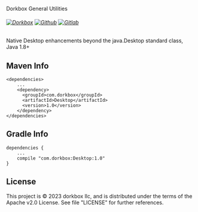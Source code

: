 Dorkbox General Utilities

###### [![Dorkbox](https://badge.dorkbox.com/dorkbox.svg "Dorkbox")](https://git.dorkbox.com/dorkbox/Desktop) [![Github](https://badge.dorkbox.com/github.svg "Github")](https://github.com/dorkbox/Desktop) [![Gitlab](https://badge.dorkbox.com/gitlab.svg "Gitlab")](https://gitlab.com/dorkbox/Desktop)


Native Desktop enhancements beyond the java.Desktop standard class, Java 1.8+


Maven Info
---------
````
<dependencies>
    ...
    <dependency>
      <groupId>com.dorkbox</groupId>
      <artifactId>Desktop</artifactId>
      <version>1.0</version>
    </dependency>
</dependencies>
````

Gradle Info
---------
````
dependencies {
    ...
    compile "com.dorkbox:Desktop:1.0"
}
````


License
---------
This project is © 2023 dorkbox llc, and is distributed under the terms of the Apache v2.0 License. See file "LICENSE" for further references.
